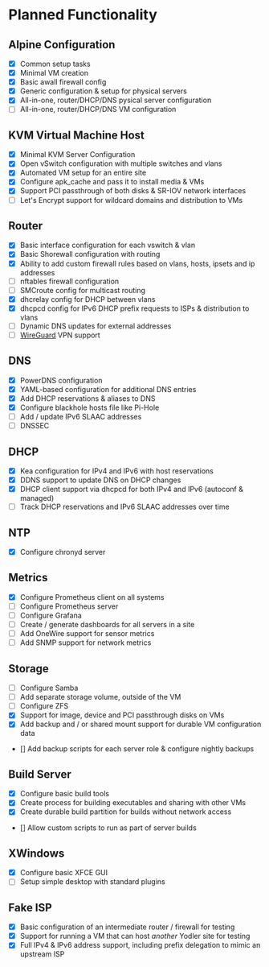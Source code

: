 # Planned Functionality

## Alpine Configuration
- [x] Common setup tasks
- [x] Minimal VM creation
- [x] Basic awall firewall config
- [x] Generic configuration & setup for physical servers
- [x] All-in-one, router/DHCP/DNS pysical server configuration
- [ ] All-in-one, router/DHCP/DNS VM configuration

## KVM Virtual Machine Host
- [x] Minimal KVM Server Configuration
- [x] Open vSwitch configuration with multiple switches and vlans
- [x] Automated VM setup for an entire site
- [x] Configure apk_cache and pass it to install media & VMs
- [x] Support PCI passthrough of both disks & SR-IOV network interfaces
- [ ] Let's Encrypt support for wildcard domains and distribution to VMs

## Router
- [x] Basic interface configuration for each vswitch & vlan
- [x] Basic Shorewall configuration with routing
- [x] Ability to add custom firewall rules based on vlans, hosts, ipsets and ip addresses
- [ ] nftables firewall configuration
- [ ] SMCroute config for multicast routing
- [x] dhcrelay config for DHCP between vlans
- [x] dhcpcd config for IPv6 DHCP prefix requests to ISPs & distribution to vlans
- [ ] Dynamic DNS updates for external addresses
- [ ] [WireGuard](https://www.wireguard.com/) VPN support

## DNS
- [x] PowerDNS configuration
- [x] YAML-based configuration for additional DNS entries
- [x] Add DHCP reservations & aliases to DNS
- [x] Configure blackhole hosts file like Pi-Hole
- [ ] Add / update IPv6 SLAAC addresses
- [ ] DNSSEC

## DHCP
- [x] Kea configuration for IPv4 and IPv6 with host reservations
- [x] DDNS support to update DNS on DHCP changes
- [x] DHCP client support via dhcpcd for both IPv4 and IPv6 (autoconf & managed)
- [ ] Track DHCP reservations and IPv6 SLAAC addresses over time

## NTP
- [x] Configure chronyd server

## Metrics
- [x] Configure Prometheus client on all systems
- [ ] Configure Prometheus server
- [ ] Configure Grafana
- [ ] Create / generate dashboards for all servers in a site
- [ ] Add OneWire support for sensor metrics
- [ ] Add SNMP support for network metrics

## Storage
- [ ] Configure Samba
- [ ] Add separate storage volume, outside of the VM
- [ ] Configure ZFS
- [x] Support for image, device and PCI passthrough disks on VMs
- [x] Add backup and / or shared mount support for durable VM configuration data
- [] Add backup scripts for each server role & configure nightly backups

## Build Server
- [x] Configure basic build tools
- [x] Create process for building executables and sharing with other VMs
- [x] Create durable build partition for builds without network access
- [] Allow custom scripts to run as part of server builds

## XWindows
- [x] Configure basic XFCE GUI
- [ ] Setup simple desktop with standard plugins

## Fake ISP
- [x] Basic configuration of an intermediate router / firewall for testing
- [x] Support for running a VM that can host _another_ Yodler site for testing
- [x] Full IPv4 & IPv6 address support, including prefix delegation to mimic an upstream ISP